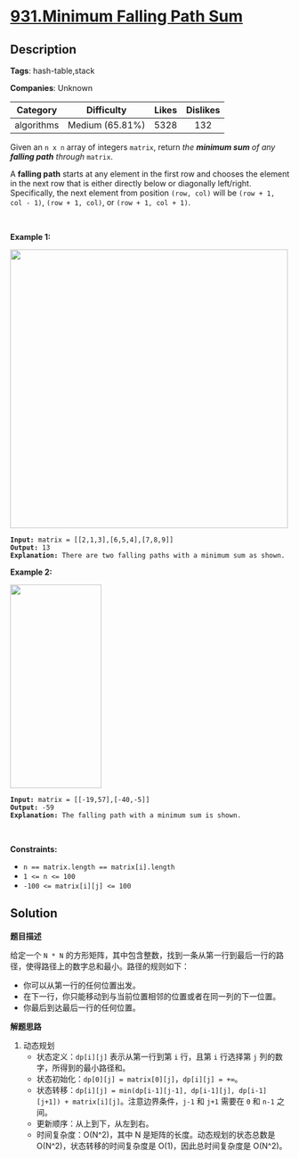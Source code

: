 # [931.Minimum Falling Path Sum](https://leetcode.com/problems/minimum-falling-path-sum/description/)

## Description

**Tags**: hash-table,stack

**Companies**: Unknown

|  Category  |   Difficulty    | Likes | Dislikes |
| :--------: | :-------------: | :---: | :------: |
| algorithms | Medium (65.81%) | 5328  |   132    |

<p>Given an <code>n x n</code> array of integers <code>matrix</code>, return <em>the <strong>minimum sum</strong> of any <strong>falling path</strong> through</em> <code>matrix</code>.</p>
<p>A <strong>falling path</strong> starts at any element in the first row and chooses the element in the next row that is either directly below or diagonally left/right. Specifically, the next element from position <code>(row, col)</code> will be <code>(row + 1, col - 1)</code>, <code>(row + 1, col)</code>, or <code>(row + 1, col + 1)</code>.</p>
<p>&nbsp;</p>
<p><strong class="example">Example 1:</strong></p>
<img alt="" src="https://assets.leetcode.com/uploads/2021/11/03/failing1-grid.jpg" style="width: 499px; height: 500px;" />
<pre><code><strong>Input:</strong> matrix = [[2,1,3],[6,5,4],[7,8,9]]
<strong>Output:</strong> 13
<strong>Explanation:</strong> There are two falling paths with a minimum sum as shown.</code></pre>
<p><strong class="example">Example 2:</strong></p>
<img alt="" src="https://assets.leetcode.com/uploads/2021/11/03/failing2-grid.jpg" style="width: 164px; height: 365px;" />
<pre><code><strong>Input:</strong> matrix = [[-19,57],[-40,-5]]
<strong>Output:</strong> -59
<strong>Explanation:</strong> The falling path with a minimum sum is shown.</code></pre>
<p>&nbsp;</p>
<p><strong>Constraints:</strong></p>
<ul>
  <li><code>n == matrix.length == matrix[i].length</code></li>
  <li><code>1 &lt;= n &lt;= 100</code></li>
  <li><code>-100 &lt;= matrix[i][j] &lt;= 100</code></li>
</ul>

## Solution

**题目描述**

给定一个 `N * N` 的方形矩阵，其中包含整数，找到一条从第一行到最后一行的路径，使得路径上的数字总和最小。路径的规则如下：

- 你可以从第一行的任何位置出发。
- 在下一行，你只能移动到与当前位置相邻的位置或者在同一列的下一位置。
- 你最后到达最后一行的任何位置。

**解题思路**

1. 动态规划
   - 状态定义：`dp[i][j]` 表示从第一行到第 `i` 行，且第 `i` 行选择第 `j` 列的数字，所得到的最小路径和。
   - 状态初始化：`dp[0][j] = matrix[0][j]`，`dp[i][j] = +∞`。
   - 状态转移：`dp[i][j] = min(dp[i-1][j-1], dp[i-1][j], dp[i-1][j+1]) + matrix[i][j]`。注意边界条件，`j-1` 和 `j+1` 需要在 `0` 和 `n-1` 之间。
   - 更新顺序：从上到下，从左到右。
   - 时间复杂度：O(N^2)，其中 N 是矩阵的长度。动态规划的状态总数是 O(N^2)，状态转移的时间复杂度是 O(1)，因此总时间复杂度是 O(N^2)。

